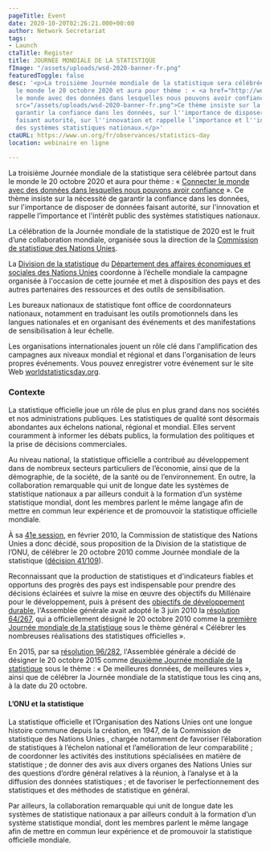 ```yaml
---
pageTitle: Event
date: 2020-10-20T02:26:21.000+00:00
author: Network Secretariat
tags:
- Launch
ctaTitle: Register
title: JOURNEE MONDIALE DE LA STATISTIQUE
fImage: "/assets/uploads/wsd-2020-banner-fr.png"
featuredToggle: false
desc: '<p>La troisième Journée mondiale de la statistique sera célébrée partout dans
  le monde le 20 octobre 2020 et aura pour thème : « <a href="http://worldstatisticsday.org/">Connecter
  le monde avec des données dans lesquelles nous pouvons avoir confiance</a> ». <img
  src="/assets/uploads/wsd-2020-banner-fr.png">Ce thème insiste sur la nécessité de
  garantir la confiance dans les données, sur l''importance de disposer de données
  faisant autorité, sur l''innovation et rappelle l’importance et l''intérêt public
  des systèmes statistiques nationaux.</p>'
ctaURL: https://www.un.org/fr/observances/statistics-day
location: webinaire en ligne

---
```

La troisième Journée mondiale de la statistique sera célébrée partout dans le monde le 20 octobre 2020 et aura pour thème : « [Connecter le monde avec des données dans lesquelles nous pouvons avoir confiance](http://worldstatisticsday.org/) ». Ce thème insiste sur la nécessité de garantir la confiance dans les données, sur l'importance de disposer de données faisant autorité, sur l'innovation et rappelle l’importance et l'intérêt public des systèmes statistiques nationaux.

La célébration de la Journée mondiale de la statistique de 2020 est le fruit d’une collaboration mondiale, organisée sous la direction de la [Commission de statistique des Nations Unies](https://unstats.un.org/unsd/statcom/).

La [Division de la statistique](https://www.un.org/development/desa/fr/about/desa-divisions/statistics.html) du [Département des affaires économiques et sociales des Nations Unies](https://www.un.org/development/desa/fr/) coordonne à l’échelle mondiale la campagne organisée à l'occasion de cette journée et met à disposition des pays et des autres partenaires des ressources et des outils de sensibilisation.

Les bureaux nationaux de statistique font office de coordonnateurs nationaux, notamment en traduisant les outils promotionnels dans les langues nationales et en organisant des événements et des manifestations de sensibilisation à leur échelle.

Les organisations internationales jouent un rôle clé dans l'amplification des campagnes aux niveaux mondial et régional et dans l'organisation de leurs propres événements. Vous pouvez enregistrer votre événement sur le site Web [worldstatisticsday.org](https://worldstatisticsday.org/).

### Contexte

La statistique officielle joue un rôle de plus en plus grand dans nos sociétés et nos administrations publiques. Les statistiques de qualité sont désormais abondantes aux échelons national, régional et mondial. Elles servent couramment à informer les débats publics, la formulation des politiques et la prise de décisions commerciales.

Au niveau national, la statistique officielle a contribué au développement dans de nombreux secteurs particuliers de l’économie, ainsi que de la démographie, de la société, de la santé ou de l’environnement. En outre, la collaboration remarquable qui unit de longue date les systèmes de statistique nationaux a par ailleurs conduit à la formation d’un système statistique mondial, dont les membres parlent le même langage afin de mettre en commun leur expérience et de promouvoir la statistique officielle mondiale.

À sa [41e session](https://unstats.un.org/unsd/statcom/41st-session/documents/statcom-2010-41st-report-F.pdf), en février 2010, la Commission de statistique des Nations Unies a donc décidé, sous proposition de la Division de la statistique de l’ONU, de célébrer le 20 octobre 2010 comme Journée mondiale de la statistique ([décision 41/109](https://www.un.org/en/events/statisticsday/decision41-109.shtml)).

Reconnaissant que la production de statistiques et d'indicateurs fiables et opportuns des progrès des pays est indispensable pour prendre des décisions éclairées et suivre la mise en œuvre des objectifs du Millénaire pour le développement, puis à présent des [objectifs de développement durable](https://www.un.org/sustainabledevelopment/fr/objectifs-de-developpement-durable/), l'Assemblée générale avait adopté le 3 juin 2010 la [résolution 64/267](https://undocs.org/fr/A/RES/64/267&lang=E), qui a officiellement désigné le 20 octobre 2010 comme la [première Journée mondiale de la statistique](http://unstats.un.org/unsd/wsd/) sous le thème général « Célébrer les nombreuses réalisations des statistiques officielles ».

En 2015, par sa [résolution 96/282](https://undocs.org/fr/a/res/69/282), l'Assemblée générale a décidé de désigner le 20 octobre 2015 comme [deuxième Journée mondiale de la statistique](https://worldstatisticsday.org/blog.html) sous le thème : « De meilleures données, de meilleures vies », ainsi que de célébrer la Journée mondiale de la statistique tous les cinq ans, à la date du 20 octobre.

#### L’ONU et la statistique

La statistique officielle et l’Organisation des Nations Unies ont une longue histoire commune depuis la création, en 1947, de la Commission de statistique des Nations Unies , chargée notamment de favoriser l’élaboration de statistiques à l’échelon national et l’amélioration de leur comparabilité ; de coordonner les activités des institutions spécialisées en matière de statistique ; de donner des avis aux divers organes des Nations Unies sur des questions d’ordre général relatives à la réunion, à l’analyse et à la diffusion des données statistiques ; et de favoriser le perfectionnement des statistiques et des méthodes de statistique en général.

Par ailleurs, la collaboration remarquable qui unit de longue date les systèmes de statistique nationaux a par ailleurs conduit à la formation d’un système statistique mondial, dont les membres parlent le même langage afin de mettre en commun leur expérience et de promouvoir la statistique officielle mondiale.